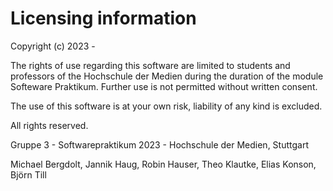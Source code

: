 # Licensing information

Copyright (c) 2023 -

The rights of use regarding this software are limited to students and professors of the Hochschule der Medien 
during the duration of the module Softeware Praktikum. 
Further use is not permitted without written consent.

The use of this software is at your own risk, liability of any kind is excluded.

All rights reserved.

Gruppe 3 - Softwarepraktikum 2023 - Hochschule der Medien, Stuttgart

Michael Bergdolt, Jannik Haug, Robin Hauser, Theo Klautke, Elias Konson, Björn Till